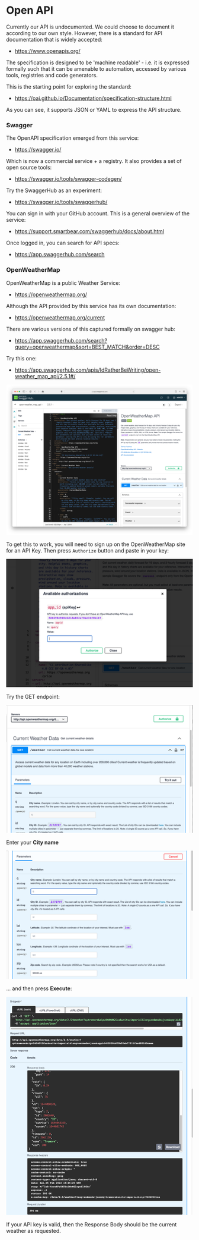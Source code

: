 # Open API

Currently our API is undocumented. We could choose to document it according to our own style. However, there is a standard for API documentation that is widely accepted:

- <https://www.openapis.org/>

The specification is designed to be 'machine readable' - i.e. it is expressed formally such that it can be amenable to automation, accessed by various tools, registries and code generators. 

This is the starting point for exploring the standard:

- <https://oai.github.io/Documentation/specification-structure.html>

As you can see, it supports JSON or YAML to express the API structure.

### Swagger

The OpenAPI specification emerged from this service:

- <https://swagger.io/>

Which is now a commercial service + a registry. It also provides a set of open source tools:

- <https://swagger.io/tools/swagger-codegen/>

Try the SwaggerHub as an experiment:

- <https://swagger.io/tools/swaggerhub/>

You can sign in with your GitHub account. This is a general overview of the service: 

- <https://support.smartbear.com/swaggerhub/docs/about.html>

Once logged in, you can search for API specs:

- <https://app.swaggerhub.com/search>

### OpenWeatherMap

OpenWeatherMap is a public Weather Service:

- <https://openweathermap.org/>

Although the API provided by this service has its own documentation:

- <https://openweathermap.org/current>

There are various versions of this captured formally on swagger hub:

- <https://app.swaggerhub.com/search?query=openweathermap&sort=BEST_MATCH&order=DESC>

Try this one:

- <https://app.swaggerhub.com/apis/IdRatherBeWriting/open-weather_map_api/2.5.1#/>

![](img/01.png)

To get this to work, you will need to sign up on the OpenWeatherMap site for an API Key. Then press `Authorize` button and paste in your key:

![](img/02.png)

Try the GET endpoint:

![](img/03.png)



Enter your **City name**

![](img/04.png)

... and then press **Execute**:

![](img/06.png)

If your API key is valid, then the Response Body should be the current weather as requested.
